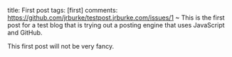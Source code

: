 title: First post
tags: [first]
comments: https://github.com/jrburke/testpost.jrburke.com/issues/1
~
This is the first post for a test blog that is trying out a posting engine
that uses JavaScript and GitHub.

This first post will not be very fancy.

